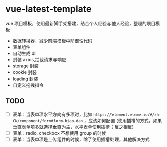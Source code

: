 # vue-latest-template
vue 项目模板，使用最新脚手架搭建，结合个人经验与他人经验，整理的项目模板

- 数据转换器，减少前端模板中防御性代码
- 表单组件
- 自动生成 dll
- 封装 axios,拦截请求与响应
- storage 封装
- cookie 封装
- loading 封装
- 自定义拖拽指令

## TODO
- [ ] 表单：当表单项水平方向有多项时，比如 `https://element.eleme.io/#/zh-CN/component/form#form-biao-dan` ，应该如何配置 (使用插槽的方式，如果垂直表单项多就选择垂直为主，水平表单使用插槽；反之相反)
- [ ] 表单：radio, checkbox 不想使用 group 的时候
- [ ] 表单：当表单项是上传组件的时候，除了使用插槽处理，其他解决方式